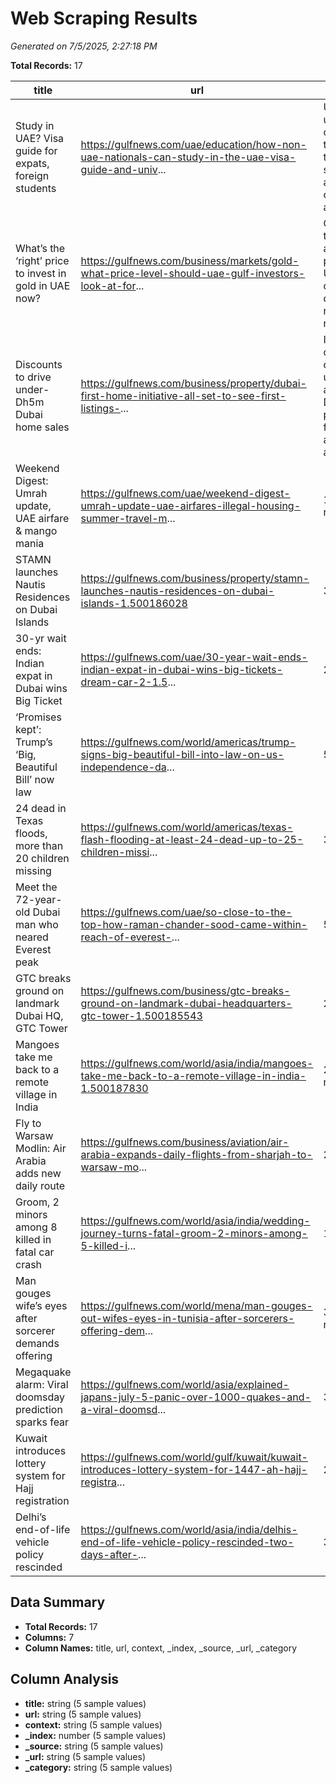 # Web Scraping Results

*Generated on 7/5/2025, 2:27:18 PM*

**Total Records:** 17

| title | url | context | _index | _source | _url | _category |
| --- | --- | --- | --- | --- | --- | --- |
| Study in UAE? Visa guide for expats, foreign students | https://gulfnews.com/uae/education/how-non-uae-nationals-can-study-in-the-uae-visa-guide-and-univ... | UAE universities open doors to global talent with scholarships and visa options 2h ago3m read | 0 | headlines | https://gulfnews.com/ | headlines |
| What’s the ‘right’ price to invest in gold in UAE now? | https://gulfnews.com/business/markets/gold-what-price-level-should-uae-gulf-investors-look-at-for... | Gold likely to see another price push if US tariff deadline doesn't get results 3m read | 1 | headlines | https://gulfnews.com/ | headlines |
| Discounts to drive under-Dh5m Dubai home sales | https://gulfnews.com/business/property/dubai-first-home-initiative-all-set-to-see-first-listings-... | Investors can expect discounts of up to 10% across Dubai's popular freehold areas 1h ago2m read | 2 | headlines | https://gulfnews.com/ | headlines |
| Weekend Digest: Umrah update, UAE airfare & mango mania | https://gulfnews.com/uae/weekend-digest-umrah-update-uae-airfares-illegal-housing-summer-travel-m... | 1h ago4m read | 3 | headlines | https://gulfnews.com/ | headlines |
| STAMN launches Nautis Residences on Dubai Islands | https://gulfnews.com/business/property/stamn-launches-nautis-residences-on-dubai-islands-1.500186028 | 3m read | 4 | headlines | https://gulfnews.com/ | headlines |
| 30-yr wait ends: Indian expat in Dubai wins Big Ticket | https://gulfnews.com/uae/30-year-wait-ends-indian-expat-in-dubai-wins-big-tickets-dream-car-2-1.5... | 2m read | 5 | headlines | https://gulfnews.com/ | headlines |
| ‘Promises kept’: Trump’s ‘Big, Beautiful Bill’ now law | https://gulfnews.com/world/americas/trump-signs-big-beautiful-bill-into-law-on-us-independence-da... | 5m read | 6 | headlines | https://gulfnews.com/ | headlines |
| 24 dead in Texas floods, more than 20 children missing | https://gulfnews.com/world/americas/texas-flash-flooding-at-least-24-dead-up-to-25-children-missi... | 3m read | 7 | headlines | https://gulfnews.com/ | headlines |
| Meet the 72-year-old Dubai man who neared Everest peak | https://gulfnews.com/uae/so-close-to-the-top-how-raman-chander-sood-came-within-reach-of-everest-... | 5m read | 8 | headlines | https://gulfnews.com/ | headlines |
| GTC breaks ground on landmark Dubai HQ, GTC Tower | https://gulfnews.com/business/gtc-breaks-ground-on-landmark-dubai-headquarters-gtc-tower-1.500185543 | 2m read | 9 | headlines | https://gulfnews.com/ | headlines |
| Mangoes take me back to a remote village in India | https://gulfnews.com/world/asia/india/mangoes-take-me-back-to-a-remote-village-in-india-1.500187830 | 2h ago2m read | 10 | headlines | https://gulfnews.com/ | headlines |
| Fly to Warsaw Modlin: Air Arabia adds new daily route | https://gulfnews.com/business/aviation/air-arabia-expands-daily-flights-from-sharjah-to-warsaw-mo... | 2m read | 11 | headlines | https://gulfnews.com/ | headlines |
| Groom, 2 minors among 8 killed in fatal car crash | https://gulfnews.com/world/asia/india/wedding-journey-turns-fatal-groom-2-minors-among-5-killed-i... | 1m read | 12 | headlines | https://gulfnews.com/ | headlines |
| Man gouges wife’s eyes after sorcerer demands offering | https://gulfnews.com/world/mena/man-gouges-out-wifes-eyes-in-tunisia-after-sorcerers-offering-dem... | 39m ago2m read | 13 | headlines | https://gulfnews.com/ | headlines |
| Megaquake alarm: Viral doomsday prediction sparks fear | https://gulfnews.com/world/asia/explained-japans-july-5-panic-over-1000-quakes-and-a-viral-doomsd... | 3m read | 14 | headlines | https://gulfnews.com/ | headlines |
| Kuwait introduces lottery system for Hajj registration | https://gulfnews.com/world/gulf/kuwait/kuwait-introduces-lottery-system-for-1447-ah-hajj-registra... | 2m read | 15 | headlines | https://gulfnews.com/ | headlines |
| Delhi’s end-of-life vehicle policy rescinded | https://gulfnews.com/world/asia/india/delhis-end-of-life-vehicle-policy-rescinded-two-days-after-... | 3m read | 16 | headlines | https://gulfnews.com/ | headlines |

## Data Summary

- **Total Records:** 17
- **Columns:** 7
- **Column Names:** title, url, context, _index, _source, _url, _category

## Column Analysis

- **title:** string (5 sample values)
- **url:** string (5 sample values)
- **context:** string (5 sample values)
- **_index:** number (5 sample values)
- **_source:** string (5 sample values)
- **_url:** string (5 sample values)
- **_category:** string (5 sample values)
